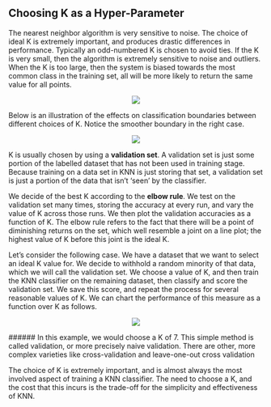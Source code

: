 ## Choosing K as a Hyper-Parameter

The nearest neighbor algorithm is very sensitive to noise. The choice of ideal K is extremely important, and produces drastic differences in performance. Typically an odd-numbered K is chosen to avoid ties. If the K is very small, then the algorithm is extremely sensitive to noise and outliers. When the K is too large, then the system is biased towards the most common class in the training set, all will be more likely to return the same value for all points.

<p align="center">
	<img class="plot" src="/assets/image7.png" />
</p>

Below is an illustration of the effects on classification boundaries between different choices of K. Notice the smoother boundary in the right case.

<p align="center">
	<img class="plot" src="/assets/image9.gif" />
</p>


K is usually chosen by using a **validation set**. A validation set is just some portion of the labelled dataset that has not been used in training stage. Because training on a data set in KNN is just storing that set, a validation set is just a portion of the data that isn’t ‘seen’ by the classifier. 

We decide of the best K according to the **elbow rule**. We test on the validation set many times, storing the accuracy at every run, and vary the value of K across those runs. We then plot the validation accuracies as a function of K. The elbow rule refers to the fact that there will be a point of diminishing returns on the set, which well resemble a joint on a line plot; the highest value of K before this joint is the ideal K.

Let’s consider the following case. We have a dataset that we want to select an ideal K value for. We decide to withhold a random minority of that data, which we will call the validation set. We choose a value of K, and then train the KNN classifier on the remaining dataset, then classify and score the validation set. We save this score, and repeat the process for several reasonable values of K. We can chart  the performance of this measure as a function over K as follows.


<p align="center">
	<img class="plot" src="/assets/image5.png" />
</p>
###### In this example, we would choose a K of 7.
This simple method is called validation, or more precisely naive validation. There are other, more complex varieties like cross-validation and leave-one-out cross validation 

The choice of K is extremely important, and is almost always the most involved aspect of training a KNN classifier. The need to choose a K, and the cost that this incurs is the trade-off for the simplicity and effectiveness of KNN.

